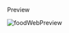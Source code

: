 Preview


![foodWebPreview](https://github.com/joe019614/FoodPageGP/assets/140678847/18f1db2d-bf82-463b-b225-23aff9142be2)
